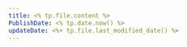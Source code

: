 ```yaml
---
title: <% tp.file.content %>
PublishDate: <% tp.date.now() %>
updateDate: <%+ tp.file.last_modified_date() %>
---
```

